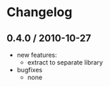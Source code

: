 Changelog
=========

## 0.4.0 / 2010-10-27

- new features:
  - extract to separate library
- bugfixes
  - none